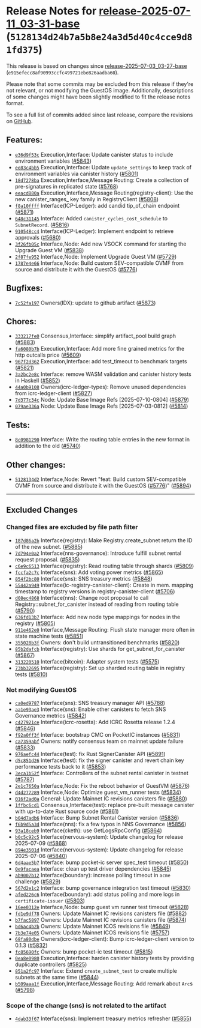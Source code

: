 Release Notes for [release-2025-07-11\_03-31-base](https://github.com/dfinity/ic/tree/release-2025-07-11_03-31-base) (`5128134d24b7a5b8e24a3d5d40c4cce9d81fd375`)
=================================================================================================================================================================

This release is based on changes since [release-2025-07-03\_03-27-base](https://dashboard.internetcomputer.org/release/e915efecc8af90993ccfc499721ebe826aadba60) (`e915efecc8af90993ccfc499721ebe826aadba60`).

Please note that some commits may be excluded from this release if they're not relevant, or not modifying the GuestOS image.
Additionally, descriptions of some changes might have been slightly modified to fit the release notes format.

To see a full list of commits added since last release, compare the revisions on [GitHub](https://github.com/dfinity/ic/compare/release-2025-07-03_03-27-base...release-2025-07-11_03-31-base).

Features:
---------

* [`e36d9f53c`](https://github.com/dfinity/ic/commit/e36d9f53c) Execution,Interface: Update canister status to include environment variables ([#5843](https://github.com/dfinity/ic/pull/5843))
* [`ee83c4bb5`](https://github.com/dfinity/ic/commit/ee83c4bb5) Execution,Interface: Update `update_settings` to keep track of environment variables via canister history ([#5801](https://github.com/dfinity/ic/pull/5801))
* [`18d7278ba`](https://github.com/dfinity/ic/commit/18d7278ba) Execution,Interface,Message Routing: Create a collection of pre-signatures in replicated state ([#5768](https://github.com/dfinity/ic/pull/5768))
* [`eeacd880a`](https://github.com/dfinity/ic/commit/eeacd880a) Execution,Interface,Message Routing(registry-client): Use the new canister\_ranges\_ key family in RegistryClient ([#5808](https://github.com/dfinity/ic/pull/5808))
* [`f8a10ffff`](https://github.com/dfinity/ic/commit/f8a10ffff) Interface(ICP-Ledger): add candid tip\_of\_chain endpoint ([#5871](https://github.com/dfinity/ic/pull/5871))
* [`648c31145`](https://github.com/dfinity/ic/commit/648c31145) Interface: Added `canister_cycles_cost_schedule` to `SubnetRecord`. ([#5816](https://github.com/dfinity/ic/pull/5816))
* [`910548cc4`](https://github.com/dfinity/ic/commit/910548cc4) Interface(ICP-Ledger): Implement endpoint to retrieve approvals ([#5680](https://github.com/dfinity/ic/pull/5680))
* [`3f26fb05c`](https://github.com/dfinity/ic/commit/3f26fb05c) Interface,Node: Add new VSOCK command for starting the Upgrade Guest VM ([#5838](https://github.com/dfinity/ic/pull/5838))
* [`2f87fe952`](https://github.com/dfinity/ic/commit/2f87fe952) Interface,Node: Implement Upgrade Guest VM ([#5729](https://github.com/dfinity/ic/pull/5729))
* [`1787e4e66`](https://github.com/dfinity/ic/commit/1787e4e66) Interface,Node: Build custom SEV-compatible OVMF from source and distribute it with the GuestOS ([#5776](https://github.com/dfinity/ic/pull/5776))

Bugfixes:
---------

* [`7c52fa197`](https://github.com/dfinity/ic/commit/7c52fa197) Owners(IDX): update to github artifact ([#5873](https://github.com/dfinity/ic/pull/5873))

Chores:
-------

* [`333217fe0`](https://github.com/dfinity/ic/commit/333217fe0) Consensus,Interface: simplify artifact\_pool build graph ([#5883](https://github.com/dfinity/ic/pull/5883))
* [`fa6080b7b`](https://github.com/dfinity/ic/commit/fa6080b7b) Execution,Interface: Add more fine grained metrics for the http outcalls price ([#5609](https://github.com/dfinity/ic/pull/5609))
* [`967f2d362`](https://github.com/dfinity/ic/commit/967f2d362) Execution,Interface: add test\_timeout to benchmark targets ([#5821](https://github.com/dfinity/ic/pull/5821))
* [`3a2bc2e8c`](https://github.com/dfinity/ic/commit/3a2bc2e8c) Interface: remove WASM validation and canister history tests in Haskell ([#5852](https://github.com/dfinity/ic/pull/5852))
* [`44a0b9108`](https://github.com/dfinity/ic/commit/44a0b9108) Owners(icrc-ledger-types): Remove unused dependencies from icrc-ledger-client ([#5827](https://github.com/dfinity/ic/pull/5827))
* [`7d377c34c`](https://github.com/dfinity/ic/commit/7d377c34c) Node: Update Base Image Refs [2025-07-10-0804] ([#5879](https://github.com/dfinity/ic/pull/5879))
* [`079ae336a`](https://github.com/dfinity/ic/commit/079ae336a) Node: Update Base Image Refs [2025-07-03-0812] ([#5814](https://github.com/dfinity/ic/pull/5814))

Tests:
------

* [`8c0981290`](https://github.com/dfinity/ic/commit/8c0981290) Interface: Write the routing table entries in the new format in addition to the old ([#5740](https://github.com/dfinity/ic/pull/5740))

Other changes:
--------------

* [`5128134d2`](https://github.com/dfinity/ic/commit/5128134d2) Interface,Node: Revert "feat: Build custom SEV-compatible OVMF from source and distribute it with the GuestOS ([#5776](https://github.com/dfinity/ic/pull/5776))" ([#5894](https://github.com/dfinity/ic/pull/5894))

---------------------------------------

## Excluded Changes

### Changed files are excluded by file path filter
* [`187d86a2b`](https://github.com/dfinity/ic/commit/187d86a2b) Interface(registry): Make Registry.create\_subnet return the ID of the new subnet. ([#5885](https://github.com/dfinity/ic/pull/5885))
* [`7d794e0a2`](https://github.com/dfinity/ic/commit/7d794e0a2) Interface(nns-governance): Introduce fulfill subnet rental request proposal. ([#5835](https://github.com/dfinity/ic/pull/5835))
* [`c6e9c6513`](https://github.com/dfinity/ic/commit/c6e9c6513) Interface(registry): Read routing table through shards ([#5809](https://github.com/dfinity/ic/pull/5809))
* [`fccfa2c7c`](https://github.com/dfinity/ic/commit/fccfa2c7c) Interface(sns): Add voting power metrics ([#5865](https://github.com/dfinity/ic/pull/5865))
* [`854f2bc80`](https://github.com/dfinity/ic/commit/854f2bc80) Interface(sns): SNS treasury metrics ([#5848](https://github.com/dfinity/ic/pull/5848))
* [`55442a949`](https://github.com/dfinity/ic/commit/55442a949) Interface(ic-registry-canister-client): Create in mem. mapping timestamp to registry versions in registry-canister-client ([#5706](https://github.com/dfinity/ic/pull/5706))
* [`d08ec4868`](https://github.com/dfinity/ic/commit/d08ec4868) Interface(nns): Change root proposal to call Registry::subnet\_for\_canister instead of reading from routing table ([#5790](https://github.com/dfinity/ic/pull/5790))
* [`636fd13b7`](https://github.com/dfinity/ic/commit/636fd13b7) Interface: Add new node type mappings for nodes in the registry ([#5805](https://github.com/dfinity/ic/pull/5805))
* [`911e462e0`](https://github.com/dfinity/ic/commit/911e462e0) Interface,Message Routing: Flush state manager more often in state machine tests ([#5851](https://github.com/dfinity/ic/pull/5851))
* [`355028b3f`](https://github.com/dfinity/ic/commit/355028b3f) Owners: don't build untransitioned benchmarks ([#5820](https://github.com/dfinity/ic/pull/5820))
* [`85b2dafcb`](https://github.com/dfinity/ic/commit/85b2dafcb) Interface(registry): Use shards for get\_subnet\_for\_canister ([#5867](https://github.com/dfinity/ic/pull/5867))
* [`313220510`](https://github.com/dfinity/ic/commit/313220510) Interface(bitcoin): Adapter system tests ([#5575](https://github.com/dfinity/ic/pull/5575))
* [`73bb32695`](https://github.com/dfinity/ic/commit/73bb32695) Interface(registry): Set up sharded routing table in registry tests ([#5810](https://github.com/dfinity/ic/pull/5810))

### Not modifying GuestOS
* [`ca0ed9787`](https://github.com/dfinity/ic/commit/ca0ed9787) Interface(sns): SNS treasury manager API ([#5788](https://github.com/dfinity/ic/pull/5788))
* [`aa1e93ae3`](https://github.com/dfinity/ic/commit/aa1e93ae3) Interface(sns): Enable other canisters to fetch SNS Governance metrics ([#5842](https://github.com/dfinity/ic/pull/5842))
* [`c427921ce`](https://github.com/dfinity/ic/commit/c427921ce) Interface(icrc-rosetta): Add ICRC Rosetta release 1.2.4 ([#5846](https://github.com/dfinity/ic/pull/5846))
* [`f92a0ff3f`](https://github.com/dfinity/ic/commit/f92a0ff3f) Interface: bootstrap CMC on PocketIC instances ([#5831](https://github.com/dfinity/ic/pull/5831))
* [`ca7359abf`](https://github.com/dfinity/ic/commit/ca7359abf) Owners: notify consensus team on mainnet update failure ([#5833](https://github.com/dfinity/ic/pull/5833))
* [`976aefc44`](https://github.com/dfinity/ic/commit/976aefc44) Interface(test): fix Rust SignerCanister API ([#5891](https://github.com/dfinity/ic/pull/5891))
* [`d5c851d26`](https://github.com/dfinity/ic/commit/d5c851d26) Interface(test): fix the signer canister and revert chain key performance tests back to it ([#5853](https://github.com/dfinity/ic/pull/5853))
* [`3eca1b52f`](https://github.com/dfinity/ic/commit/3eca1b52f) Interface: Controllers of the subnet rental canister in testnet ([#5787](https://github.com/dfinity/ic/pull/5787))
* [`2e1c7650a`](https://github.com/dfinity/ic/commit/2e1c7650a) Interface,Node: Fix the reboot behavior of GuestVM ([#5876](https://github.com/dfinity/ic/pull/5876))
* [`d4d277289`](https://github.com/dfinity/ic/commit/d4d277289) Interface,Node: Optimize guest\_vm\_runner tests ([#5834](https://github.com/dfinity/ic/pull/5834))
* [`016f2ad0a`](https://github.com/dfinity/ic/commit/016f2ad0a) General: Update Mainnet IC revisions canisters file ([#5880](https://github.com/dfinity/ic/pull/5880))
* [`1ffbc6cd1`](https://github.com/dfinity/ic/commit/1ffbc6cd1) Consensus,Interface(test): replace pre-built message canister with up-to-date Rust source code ([#5861](https://github.com/dfinity/ic/pull/5861))
* [`b04d7adb6`](https://github.com/dfinity/ic/commit/b04d7adb6) Interface: Bump Subnet Rental Canister version ([#5836](https://github.com/dfinity/ic/pull/5836))
* [`f6b9d5a3d`](https://github.com/dfinity/ic/commit/f6b9d5a3d) Interface(nns): fix a few typos in NNS Governance ([#5856](https://github.com/dfinity/ic/pull/5856))
* [`93a18ceb9`](https://github.com/dfinity/ic/commit/93a18ceb9) Interface(cketh): use GetLogsRpcConfig ([#5864](https://github.com/dfinity/ic/pull/5864))
* [`b0c5c92c5`](https://github.com/dfinity/ic/commit/b0c5c92c5) Interface(nervous-system): Update changelog for release 2025-07-09 ([#5868](https://github.com/dfinity/ic/pull/5868))
* [`894e3501d`](https://github.com/dfinity/ic/commit/894e3501d) Interface(nervous-system): Update changelog for release 2025-07-06 ([#5840](https://github.com/dfinity/ic/pull/5840))
* [`6d4aae5b7`](https://github.com/dfinity/ic/commit/6d4aae5b7) Interface: bump pocket-ic server spec\_test timeout ([#5850](https://github.com/dfinity/ic/pull/5850))
* [`0e9facaea`](https://github.com/dfinity/ic/commit/0e9facaea) Interface: clean up test driver dependencies ([#5845](https://github.com/dfinity/ic/pull/5845))
* [`ab9007b12`](https://github.com/dfinity/ic/commit/ab9007b12) Interface(boundary): increase polling timeout in `acme` challenge ([#5829](https://github.com/dfinity/ic/pull/5829))
* [`567d2e1c2`](https://github.com/dfinity/ic/commit/567d2e1c2) Interface: bump governance integration test timeout ([#5830](https://github.com/dfinity/ic/pull/5830))
* [`afed226c6`](https://github.com/dfinity/ic/commit/afed226c6) Interface(boundary): add status polling and more logs in `certificate-issuer` ([#5803](https://github.com/dfinity/ic/pull/5803))
* [`16ee0312e`](https://github.com/dfinity/ic/commit/16ee0312e) Interface,Node: bump guest vm runner test timeout ([#5828](https://github.com/dfinity/ic/pull/5828))
* [`fd1e9df78`](https://github.com/dfinity/ic/commit/fd1e9df78) Owners: Update Mainnet IC revisions canisters file ([#5882](https://github.com/dfinity/ic/pull/5882))
* [`b7fac5897`](https://github.com/dfinity/ic/commit/b7fac5897) Owners: Update Mainnet IC revisions canisters file ([#5874](https://github.com/dfinity/ic/pull/5874))
* [`bd6ac4b2b`](https://github.com/dfinity/ic/commit/bd6ac4b2b) Owners: Update Mainnet ICOS revisions file ([#5849](https://github.com/dfinity/ic/pull/5849))
* [`7b3e74e05`](https://github.com/dfinity/ic/commit/7b3e74e05) Owners: Update Mainnet ICOS revisions file ([#5757](https://github.com/dfinity/ic/pull/5757))
* [`68fa80dbe`](https://github.com/dfinity/ic/commit/68fa80dbe) Owners(icrc-ledger-client): Bump icrc-ledger-client version to 0.1.3 ([#5832](https://github.com/dfinity/ic/pull/5832))
* [`fc85690fc`](https://github.com/dfinity/ic/commit/fc85690fc) Owners: bump pocket-ic test timeout ([#5815](https://github.com/dfinity/ic/pull/5815))
* [`0ea8e0980`](https://github.com/dfinity/ic/commit/0ea8e0980) Execution,Interface: harden canister history tests by providing duplicate controllers ([#5825](https://github.com/dfinity/ic/pull/5825))
* [`851a2fc97`](https://github.com/dfinity/ic/commit/851a2fc97) Interface: Extend `create_subnet_test` to create multiple subnets at the same time ([#5844](https://github.com/dfinity/ic/pull/5844))
* [`b509aaa1f`](https://github.com/dfinity/ic/commit/b509aaa1f) Execution,Interface,Message Routing: Add remark about `Arc`s ([#5798](https://github.com/dfinity/ic/pull/5798))

### Scope of the change (sns) is not related to the artifact
* [`4dab33f67`](https://github.com/dfinity/ic/commit/4dab33f67) Interface(sns): Implement treasury metrics refresher ([#5855](https://github.com/dfinity/ic/pull/5855))
